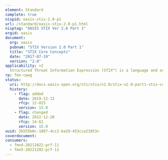 ```yaml
---
element: Standard
complete: true
nispid: oasis-stix-2.0-p1
url: /standard/oasis-stix-2.0-p1.html
nisptag: "OASIS STIX Ver 2.0 Part 1"
orgid: oasis
document:
  org: oasis
  pubnum: "STIX Version 2.0 Part 1"
  title: "STIX Core Concepts"
  date: "2017-07-19"
  version: "2.0"
applicability: >2
  Structured Threat Information Expression (STIX™) is a language and serialization format used to exchange cyber threat intelligence (CTI). STIX enables organizations to share CTI with one another in a consistent and machine readable manner, allowing security communities to better understand what computer-based attacks they are most likely to see and to anticipate and/or respond to those attacks faster and more effectively. STIX is designed to improve many different capabilities, such as collaborative threat analysis, automated threat exchange, automated detection and response, and more.
rp: fmn-cpwg
status:
  uri: http://docs.oasis-open.org/cti/stix/v2.0/stix-v2.0-part1-stix-core.html
  history: 
    - flag: added
      date: 2019-12-12
      rfcp: 12-025
      version: 13.0
    - flag: changed
      date: 2022-12-20
      rfcp: 14-62
      version: 15.0
uuid: 3b555b0c-1887-4cc2-ba29-453cca23d53c
coverdocument:
consumers:
  - fmn4-20211022-prf-11
  - fmn5-20221202-prf-11
---
```


